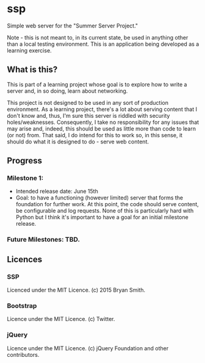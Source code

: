 # ssp
Simple web server for the "Summer Server Project."

Note - this is not meant to, in its current state, be used in anything other than a local testing environment. This is an application being developed as a learning exercise.

## What is this?
This is part of a learning project whose goal is to explore how to write a server and, in so doing, learn about networking.

This project is not designed to be used in any sort of production environment. As a learning project, there's a lot about serving content that I don't know and, thus, I'm sure this server is riddled with security holes/weaknesses. Consequently, I take no responsibility for any issues that may arise and, indeed, this should be used as little more than code to learn (or not) from. That said, I do intend for this to work so, in this sense, it should do what it is designed to do - serve web content.

## Progress

### Milestone 1:
* Intended release date: June 15th
* Goal: to have a functioning (however limited) server that forms the foundation for further work. At this point, the code should serve content, be configurable and log requests. None of this is particularly hard with Python but I think it's important to have a goal for an initial milestone release.

### Future Milestones: TBD.

## Licences

### SSP
Licenced under the MIT Licence. (c) 2015 Bryan Smith.

### Bootstrap
Licence under the MIT Licence. (c) Twitter.

### jQuery
Licence under the MIT Licence. (c) jQuery Foundation and other contributors.